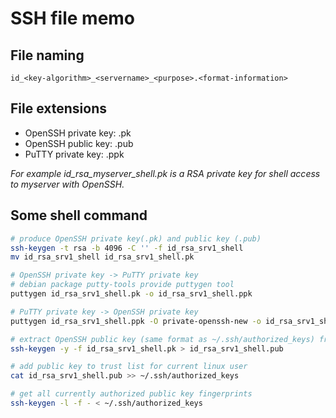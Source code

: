 # SSH file memo

## File naming
```
id_<key-algorithm>_<servername>_<purpose>.<format-information>
```

## File extensions
- OpenSSH private key:  .pk
- OpenSSH public key:   .pub
- PuTTY private key:    .ppk

*For example id_rsa_myserver_shell.pk is a RSA private key for shell access to myserver with OpenSSH.*

## Some shell command
```bash
# produce OpenSSH private key(.pk) and public key (.pub)
ssh-keygen -t rsa -b 4096 -C '' -f id_rsa_srv1_shell
mv id_rsa_srv1_shell id_rsa_srv1_shell.pk

# OpenSSH private key -> PuTTY private key 
# debian package putty-tools provide puttygen tool
puttygen id_rsa_srv1_shell.pk -o id_rsa_srv1_shell.ppk

# PuTTY private key -> OpenSSH private key
puttygen id_rsa_srv1_shell.ppk -O private-openssh-new -o id_rsa_srv1_shell.pk

# extract OpenSSH public key (same format as ~/.ssh/authorized_keys) from OpenSSH private key 
ssh-keygen -y -f id_rsa_srv1_shell.pk > id_rsa_srv1_shell.pub

# add public key to trust list for current linux user
cat id_rsa_srv1_shell.pub >> ~/.ssh/authorized_keys

# get all currently authorized public key fingerprints
ssh-keygen -l -f - < ~/.ssh/authorized_keys
```
